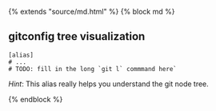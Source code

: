 {% extends "source/md.html" %}
{% block md %}

## gitconfig tree visualization

```git config
[alias]
# ...
# TODO: fill in the long `git l` commmand here`
```

_Hint_: This alias really helps you understand the git node tree.

{% endblock %}
